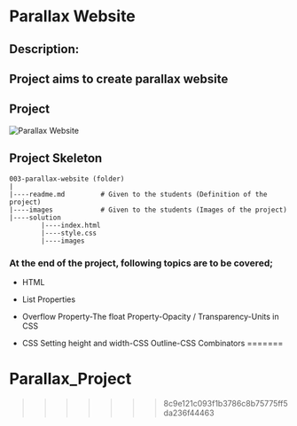 # Parallax Website
## Description:
Project aims to create parallax website
---
## Project
![Parallax Website](./assets/Gif.gif)
## Project Skeleton 

```
003-parallax-website (folder)
|
|----readme.md         # Given to the students (Definition of the project)          
|----images            # Given to the students (Images of the project)   
|----solution
        |----index.html  
        |----style.css   
        |----images
```
### At the end of the project, following topics are to be covered;

- HTML 

- List Properties

- Overflow Property-The float Property-Opacity / Transparency-Units in CSS

- CSS Setting height and width-CSS Outline-CSS Combinators
=======
# Parallax_Project
>>>>>>> 8c9e121c093f1b3786c8b75775ff5da236f44463

